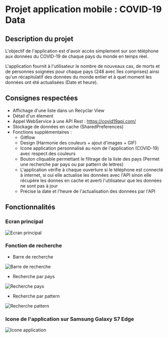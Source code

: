 # Projet application mobile : COVID-19 Data

## Description du projet

L'objectif de l'application est d'avoir accès simplement sur son téléphone aux données du COVID-19 de chaque pays du monde en temps réel.

L'application fournit à l'utilisateur le nombre de nouveaux cas, de morts et de personnes soignées pour chaque pays (248 avec îles comprises) ainsi qu'un récapitulatif des données du monde entier et à quel moment les données ont été actualisées (Date et heure).

## Consignes respectées 

* Affichage d'une liste dans un Recyclar View
* Détail d'un élement 
* Appel WebService à une API Rest : https://covid19api.com/
* Stockage de données en cache (SharedPreferences)
* Fonctions supplémentaires : 
  - Gitflow
  - Design (Harmonie des couleurs + ajout d'images + GIF)
  - Icone application personnalisé au nom de l'application (COVID-19) avec respect des couleurs 
  - Bouton cliquable permettant le filtrage de la liste des pays (Permet une recherche par pays ou par pattern de lettres)
  - L'application vérifie à chaque ouverture si le téléphone est connecté à internet, si oui elle actualise les données avec l'API sinon elle récupère les donnes en cache et averti l'utilisateur que les données ne sont pas à jour
  - Précise la date et l'heure de l'actualisation des données par l'API
  
## Fonctionnalités
  
  ### Ecran principal
  
  ![Ecran principal](https://github.com/Pragma-dev/Project_ESIEA/blob/master/images_readme/EcranPrincipal.png)

  ### Fonction de recherche
  
  - Barre de recherche
  
  ![Barre de recherche](https://github.com/Pragma-dev/Project_ESIEA/blob/master/images_readme/BarreRecherche.png)
 
  - Recherche par pays
  
  ![Recherche pays](https://github.com/Pragma-dev/Project_ESIEA/blob/master/images_readme/RecherchePays.png)
  
  - Recherche par pattern
  
  ![Recherche pattern](https://github.com/Pragma-dev/Project_ESIEA/blob/master/images_readme/RecherchePattern.png)
 
  ### Icone de l'application sur Samsung Galaxy S7 Edge
  
  ![Icone application](https://github.com/Pragma-dev/Project_ESIEA/blob/master/images_readme/IconeApplication.jpg)

